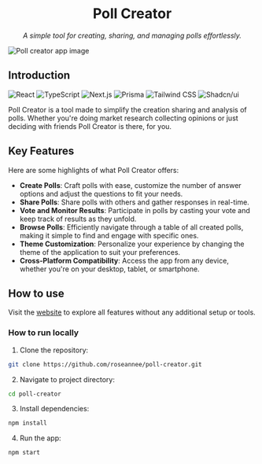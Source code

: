 <h1 align="center">Poll Creator</h1>

<p align="center"><i>A simple tool for creating, sharing, and managing polls effortlessly.</i></p>

![Poll creator app image](https://poll-creator-puce.vercel.app/opengraph-image.png?6cda2531e51ee561)

## Introduction

![React](https://img.shields.io/badge/react-white?style=for-the-badge&logo=react) ![TypeScript](https://img.shields.io/badge/typescript-white?style=for-the-badge&logo=typeScript) ![Next.js](https://img.shields.io/badge/next.js-white?style=for-the-badge&logo=next.js&logoColor=black) ![Prisma](https://img.shields.io/badge/prisma-white?style=for-the-badge&logo=prisma&logoColor=%232D3748) ![Tailwind CSS](https://img.shields.io/badge/tailwind_css-white?style=for-the-badge&logo=tailwindcss) ![Shadcn/ui](https://img.shields.io/badge/shadcn%2Fui-white?style=for-the-badge&logo=shadcnui&logoColor=black)

Poll Creator is a tool made to simplify the creation sharing and analysis of polls. Whether you're doing market research collecting opinions or just deciding with friends Poll Creator is there, for you.

## Key Features

Here are some highlights of what Poll Creator offers:

- **Create Polls**: Craft polls with ease, customize the number of answer options and adjust the questions to fit your needs.
- **Share Polls**: Share polls with others and gather responses in real-time.
- **Vote and Monitor Results**: Participate in polls by casting your vote and keep track of results as they unfold.
- **Browse Polls**: Efficiently navigate through a table of all created polls, making it simple to find and engage with specific ones.
- **Theme Customization**: Personalize your experience by changing the theme of the application to suit your preferences.
- **Cross-Platform Compatibility**: Access the app from any device, whether you're on your desktop, tablet, or smartphone.

## How to use

Visit the [website](https://poll-creator-puce.vercel.app/) to explore all features without any additional setup or tools.

### How to run locally

1.  Clone the repository:

```bash
git clone https://github.com/roseannee/poll-creator.git
```

2. Navigate to project directory:

```bash
cd poll-creator
```

3. Install dependencies:

```bash
npm install
```

4. Run the app:

```bash
npm start
```
